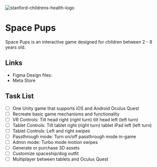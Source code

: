 ![stanford-childrens-health-logo](https://github.com/stanford-chariot/space-pups/assets/31296177/9b2dac03-0c77-4952-8028-df848b5bdaa6)
# Space Pups

Space Pups is an interactive game designed for children between 2 - 8 years old.

## Links
  * Figma Design files:
  * Meta Store

## Task List
- [ ] One Unity game that supports iOS and Android Oculus Quest
- [ ] Recreate basic game mechanisms and functionality
- [ ] VR Controls: Tilt head right (right turn) tilt head left (left turn)
- [ ] Tablet Controls: Tilt tablet right (right turn) tablet iPad left (left turn)
- [ ] Tablet Controls: Left and right swipes
- [ ] Passthrough mode: Turn on/off passthrough mode in-game
- [ ] Admin mode: Turbo mode motion swipes
- [ ] Generate or purchase 3D assets
- [ ] Customize spaceship/dog outfit
- [ ] Multiplayer between tablets and Oculus Quest
